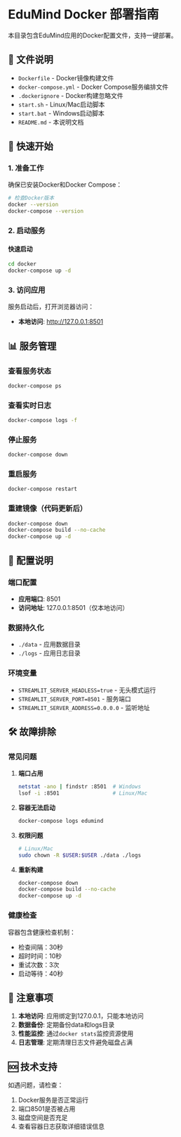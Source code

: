 # EduMind Docker 部署指南

本目录包含EduMind应用的Docker配置文件，支持一键部署。

## 📁 文件说明

- `Dockerfile` - Docker镜像构建文件
- `docker-compose.yml` - Docker Compose服务编排文件
- `.dockerignore` - Docker构建忽略文件
- `start.sh` - Linux/Mac启动脚本
- `start.bat` - Windows启动脚本
- `README.md` - 本说明文档

## 🚀 快速开始

### 1. 准备工作

确保已安装Docker和Docker Compose：

```bash
# 检查Docker版本
docker --version
docker-compose --version
```

### 2. 启动服务

#### 快速启动

```bash
cd docker
docker-compose up -d
```

### 3. 访问应用

服务启动后，打开浏览器访问：
- **本地访问**: http://127.0.0.1:8501

## 📊 服务管理

### 查看服务状态
```bash
docker-compose ps
```

### 查看实时日志
```bash
docker-compose logs -f
```

### 停止服务
```bash
docker-compose down
```

### 重启服务
```bash
docker-compose restart
```

### 重建镜像（代码更新后）
```bash
docker-compose down
docker-compose build --no-cache
docker-compose up -d
```

## 🔧 配置说明

### 端口配置
- **应用端口**: 8501
- **访问地址**: 127.0.0.1:8501（仅本地访问）

### 数据持久化
- `./data` - 应用数据目录
- `./logs` - 应用日志目录

### 环境变量
- `STREAMLIT_SERVER_HEADLESS=true` - 无头模式运行
- `STREAMLIT_SERVER_PORT=8501` - 服务端口
- `STREAMLIT_SERVER_ADDRESS=0.0.0.0` - 监听地址

## 🛠️ 故障排除

### 常见问题

1. **端口占用**
   ```bash
   netstat -ano | findstr :8501  # Windows
   lsof -i :8501                 # Linux/Mac
   ```

2. **容器无法启动**
   ```bash
   docker-compose logs edumind
   ```

3. **权限问题**
   ```bash
   # Linux/Mac
   sudo chown -R $USER:$USER ./data ./logs
   ```

4. **重新构建**
   ```bash
   docker-compose down
   docker-compose build --no-cache
   docker-compose up -d
   ```

### 健康检查

容器包含健康检查机制：
- 检查间隔：30秒
- 超时时间：10秒
- 重试次数：3次
- 启动等待：40秒

## 📝 注意事项

1. **本地访问**: 应用绑定到127.0.0.1，只能本地访问
2. **数据备份**: 定期备份data和logs目录
3. **性能监控**: 通过`docker stats`监控资源使用
4. **日志管理**: 定期清理日志文件避免磁盘占满

## 🆘 技术支持

如遇问题，请检查：
1. Docker服务是否正常运行
2. 端口8501是否被占用
3. 磁盘空间是否充足
4. 查看容器日志获取详细错误信息 